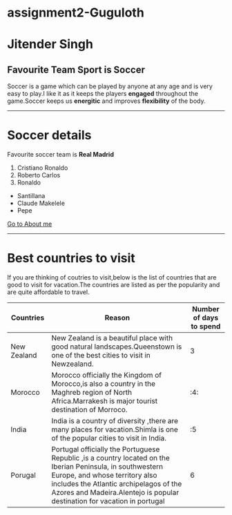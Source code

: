 # assignment2-Guguloth
# Jitender Singh 
## Favourite Team Sport is Soccer
Soccer is a game which can be played by anyone at any age and is very easy to play.I like it as it keeps the players **engaged** throughout the game.Soccer keeps us **energitic** and improves **flexibility** of the body.

----

# Soccer details

Favourite soccer team is **Real Madrid**
1. Cristiano Ronaldo
2. Roberto Carlos
3. Ronaldo

- Santillana
- Claude Makelele
- Pepe


[Go to About me](AboutMe.md)


-----

# Best countries to visit

If you are thinking of coutries to visit,below is the list of countries that are good to visit for vacation.The countries are listed as per the popularity and are quite affordable to travel.

|Countries  |Reason|Number of days to spend|
| --------  |-----|-----|
| New Zealand | New Zealand is a beautiful place with good natural landscapes.Queenstown is one of the best cities to visit in Newzealand.| 3|
|Morocco    |Morocco officially the Kingdom of Morocco,is also a country in the Maghreb region of North Africa.Marrakesh is major tourist destination of Morroco.|:4:|
|India      |India is a country of diversity ,there are many places for vacation.Shimla is one of the popular cities to visit in India.|:5|
|Porugal    |Portugal officially the Portuguese Republic ,is a country located on the Iberian Peninsula, in southwestern Europe, and whose territory also includes the Atlantic archipelagos of the Azores and Madeira.Alentejo is popular destination for vacation in portugal|6|






